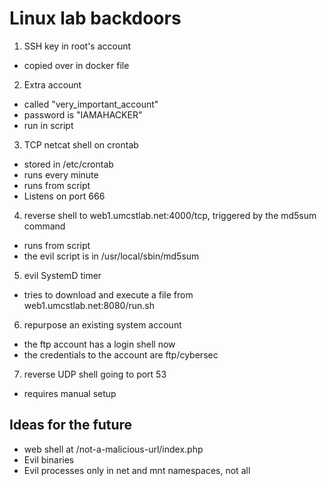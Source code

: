 # Linux lab backdoors

1. SSH key in root's account
  - copied over in docker file
2. Extra account
  - called "very_important_account"
  - password is "IAMAHACKER"
  - run in script
3. TCP netcat shell on crontab
  - stored in /etc/crontab
  - runs every minute
  - runs from script
  - Listens on port 666
4. reverse shell to web1.umcstlab.net:4000/tcp, triggered by the md5sum command
  - runs from script
  - the evil script is in /usr/local/sbin/md5sum
5. evil SystemD timer
  - tries to download and execute a file from web1.umcstlab.net:8080/run.sh
6. repurpose an existing system account
  - the ftp account has a login shell now
  - the credentials to the account are ftp/cybersec
7. reverse UDP shell going to port 53
  - requires manual setup


## Ideas for the future
- web shell at /not-a-malicious-url/index.php
- Evil binaries
- Evil processes only in net and mnt namespaces, not all
